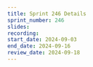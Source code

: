 ```yaml
---
title: Sprint 246 Details
sprint_number: 246
slides:
recording:
start_date: 2024-09-03
end_date: 2024-09-16
review_date: 2024-09-18
---
```

